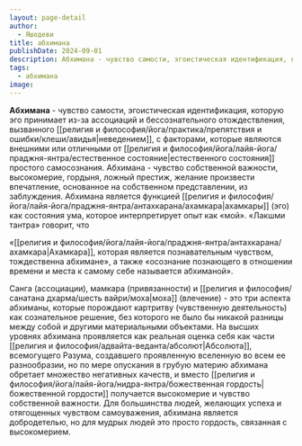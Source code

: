```yaml
---
layout: page-detail
author:
  - Яшодеви
title: абхимана
publishDate: 2024-09-01
description: Абхимана - чувство самости, эгоистическая идентификация, которую эго принимает из-за ассоциаций и бессознательного отождествления, вызванного неведением, с факторами, которые являются внешними или отличными от естественного состояния простого самосознания;
tags:
  - абхимана
image:
---
```

**Абхимана** - чувство самости, эгоистическая идентификация, которую эго принимает из-за ассоциаций и бессознательного отождествления, вызванного [[религия и философия/йога/практика/препятствия и ошибки/клеши/авидья|неведением]], с факторами, которые являются внешними или отличными от [[религия и философия/йога/лайя-йога/праджня-янтра/естественное состояние|естественного состояния]] простого самосознания.
Абхимана - чувство собственной важности, высокомерие, гордыня, ложный престиж, желание произвести впечатление, основанное на собственном представлении, из заблуждения.
Абхимана является функцией [[религия и философия/йога/лайя-йога/праджня-янтра/антахкарана/ахамкара|ахамкары]] (эго) как состояния ума, которое интерпретирует опыт как «мой». «Лакшми тантра» говорит, что 

«[[религия и философия/йога/лайя-йога/праджня-янтра/антахкарана/ахамкара|Ахамкара]], которая является познавательным чувством, тождественна абхимане», а также «осознание познающего в отношении времени и места к самому себе называется абхиманой».

Санга (ассоциации), мамкара (привязанности) и [[религия и философия/санатана дхарма/шесть вайри/моха|моха]] (влечение) - это три аспекта абхиманы, которые порождают картритву (чувственную деятельность) как сознательное решение, без которого не было бы никакой разницы между собой и другими материальными объектами. 
На высших уровнях абхимана проявляется как реальная оценка себя как части [[религия и философия/адвайта-веданта/абсолют|Абсолюта]], всемогущего Разума, создавшего проявленную вселенную во всем ее разнообразии, но по мере опускания в грубую материю абхимана обретает множество негативных качеств, и вместо [[религия и философия/йога/лайя-йога/нидра-янтра/божественная гордость|божественной гордости]] получается высокомерие и чувство собственной важности. Для большинства людей, желающих успеха и отягощенных чувством самоуважения, абхимана является добродетелью, но для мудрых людей это просто гордость, связанная с высокомерием.

